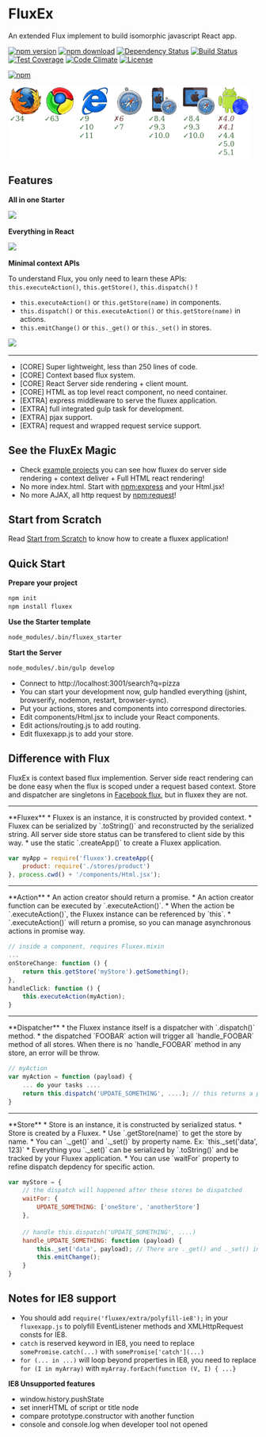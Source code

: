 FluxEx
======

An extended Flux implement to build isomorphic javascript React app.

[![npm version](https://img.shields.io/npm/v/fluxex.svg)](https://www.npmjs.org/package/fluxex) [![npm download](https://img.shields.io/npm/dm/fluxex.svg)](https://www.npmjs.org/package/fluxex) [![Dependency Status](https://david-dm.org/zordius/fluxex.svg)](https://david-dm.org/zordius/fluxex) [![Build Status](https://travis-ci.org/zordius/fluxex.svg?branch=master)](https://travis-ci.org/zordius/fluxex) [![Test Coverage](https://codeclimate.com/github/zordius/fluxex/badges/coverage.svg)](https://codeclimate.com/github/zordius/fluxex) [![Code Climate](https://codeclimate.com/github/zordius/fluxex/badges/gpa.svg)](https://codeclimate.com/github/zordius/fluxex) [![License](https://img.shields.io/badge/license-MIT-green.svg)](LICENSE.txt)

[![npm](https://nodei.co/npm/fluxex.png?downloads=true)](https://www.npmjs.org/package/fluxex)

<img src="https://github.com/zordius/fluxex/raw/master/examples/00hello/badge.png" />

Features
--------

**All in one Starter**

<a href="https://github.com/zordius/fluxex/blob/master/extra/gulpfile.js"><img src="https://github.com/zordius/fluxex/raw/master/gulp_starter.jpg" /></a>

**Everything in React**

<a href="https://github.com/zordius/fluxex/blob/master/examples/04-infinite-scroll/components/Html.jsx"><img src="https://github.com/zordius/fluxex/raw/master/start_from_html.jpg" /></a>

**Minimal context APIs**

To understand Flux, you only need to learn these APIs: `this.executeAction()`, `this.getStore()`, `this.dispatch()` !

* `this.executeAction()` or `this.getStore(name)` in components.
* `this.dispatch()` or `this.executeAction()` or `this.getStore(name)` in actions.
* `this.emitChange()` or `this._get()` or `this._set()` in stores.

<img src="https://github.com/zordius/fluxex/raw/master/fluxex-api.jpg" />
<hr/>

* [CORE] Super lightweight, less than 250 lines of code.
* [CORE] Context based flux system.
* [CORE] React Server side rendering + client mount.
* [CORE] HTML as top level react component, no need container.
* [EXTRA] express middleware to serve the fluxex application.
* [EXTRA] full integrated gulp task for development.
* [EXTRA] pjax support.
* [EXTRA] request and wrapped request service support.

See the FluxEx Magic
--------------------

* Check <a href="https://github.com/zordius/fluxex/tree/master/examples">example projects</a> you can see how fluxex do server side rendering + context deliver + Full HTML react rendering!
* No more index.html. Start with <a href="https://github.com/strongloop/express">npm:express</a> and your Html.jsx!
* No more AJAX, all http request by <a href="https://github.com/request/request">npm:request</a>!

Start from Scratch
------------------

Read <a href="https://github.com/zordius/fluxex/blob/master/SCRATCH.md">Start from Scratch</a> to know how to create a fluxex application!

Quick Start
-----------

**Prepare your project**
```sh
npm init
npm install fluxex
```

**Use the Starter template**
```sh
node_modules/.bin/fluxex_starter
```

**Start the Server**
```sh
node_modules/.bin/gulp develop
```

* Connect to http://localhost:3001/search?q=pizza
* You can start your development now, gulp handled everything (jshint, browserify, nodemon, restart, browser-sync).
* Put your actions, stores and components into correspond directories.
* Edit components/Html.jsx to include your React components.
* Edit actions/routing.js to add routing.
* Edit fluxexapp.js to add your store.

Difference with Flux
--------------------

FluxEx is context based flux implemention. Server side react rendering can be done easy when the flux is scoped under a request based context. Store and dispatcher are singletons in <a href="https://github.com/facebook/flux">Facebook flux</a>, but in fluxex they are not.

<hr/>
**Fluxex**
* Fluxex is an instance, it is constructed by provided context.
* Fluxex can be serialized by `.toString()` and reconstructed by the serialized string. All server side store status can be transfered to client side by this way.
* use the static `.createApp()` to create a Fluxex application.

```javascript
var myApp = require('fluxex').createApp({
    product: require('./stores/product')
}, process.cwd() + '/components/Html.jsx');
```

<hr/>
**Action**
* An action creator should return a promise.
* An action creator function can be executed by `.executeAction()`.
* When the action be `.executeAction()`, the Fluxex instance can be referenced by `this`.
* `.executeAction()` will return a promise, so you can manage asynchronous actions in promise way.

```javascript
// inside a component, requires Fluxex.mixin
...
onStoreChange: function () {
    return this.getStore('myStore').getSomething();
},
handleClick: function () {
    this.executeAction(myAction);
}
```

<hr/>
**Dispatcher**
* the Fluxex instance itself is a dispatcher with `.dispatch()` method.
* the dispatched `FOOBAR` action will trigger all `handle_FOOBAR` method of all stores. When there is no `handle_FOOBAR` method in any store, an error will be throw.

```javascript
// myAction
var myAction = function (payload) {
    ... do your tasks ....
    return this.dispatch('UPDATE_SOMETHING', ....); // this returns a promise
}
```

<hr/>
**Store**
* Store is an instance, it is constructed by serialized status.
* Store is created by a Fluxex.
* Use `.getStore(name)` to get the store by name.
* You can `._get()` and `._set()` by property name. Ex: `this._set('data', 123)`
* Everything you `._set()` can be serialized by `.toString()` and be tracked by your Fluxex application.
* You can use `waitFor` property to refine dispatch depdency for specific action.

```javascript
var myStore = {
    // the dispatch will happened after these stores be dispatched
    waitFor: {
        UPDATE_SOMETHING: ['oneStore', 'anotherStore']
    },

    // handle this.dispatch('UPDATE_SOMETHING', ....)
    handle_UPDATE_SOMETHING: function (payload) {
        this._set('data', payload); // There are ._get() and ._set() in all stores
        this.emitChange();
    }
}
```

Notes for IE8 support
---------------------

* You should add `require('fluxex/extra/polyfill-ie8');` in your `fluxexapp.js` to polyfill EventListener methods and XMLHttpRequest consts for IE8.
* `catch` is reserved keyword in IE8, you need to replace `somePromise.catch(...)` with `somePromise['catch'](...)`
* `for (... in ...)` will loop beyond properties in IE8, you need to replace `for (I in myArray)` with `myArray.forEach(function (V, I) { ...}`

**IE8 Unsupported features**

* window.history.pushState
* set innerHTML of script or title node
* compare prototype.constructor with another function
* console and console.log when developer tool not opened
